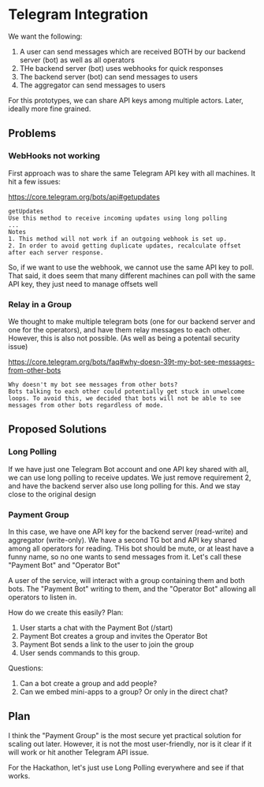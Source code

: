 # Telegram Integration

We want the following:

1. A user can send messages which are received BOTH by our backend server (bot) as well as all operators
2. THe backend server (bot) uses webhooks for quick responses
3. The backend server (bot) can send messages to users
4. The aggregator can send messages to users

For this prototypes, we can share API keys among multiple actors. Later, ideally more fine grained.

## Problems

### WebHooks not working

First approach was to share the same Telegram API key with all machines. It hit a few issues:

https://core.telegram.org/bots/api#getupdates

```
getUpdates
Use this method to receive incoming updates using long polling
...
Notes
1. This method will not work if an outgoing webhook is set up.
2. In order to avoid getting duplicate updates, recalculate offset after each server response.
```

So, if we want to use the webhook, we cannot use the same API key to poll.
That said, it does seem that many different machines can poll with the same API key, they just need to manage offsets well

### Relay in a Group

We thought to make multiple telegram bots (one for our backend server and one for the operators), and have them relay messages to each other.
However, this is also not possible. (As well as being a potentail security issue)

https://core.telegram.org/bots/faq#why-doesn-39t-my-bot-see-messages-from-other-bots

```
Why doesn't my bot see messages from other bots?
Bots talking to each other could potentially get stuck in unwelcome loops. To avoid this, we decided that bots will not be able to see messages from other bots regardless of mode.
```

## Proposed Solutions

### Long Polling

If we have just one Telegram Bot account and one API key shared with all, we can use long polling to receive updates.
We just remove requirement 2, and have the backend server also use long polling for this.
And we stay close to the original design

### Payment Group

In this case, we have one API key for the backend server (read-write) and aggregator (write-only). We have a second TG bot and API key shared among all operators for reading. THis bot should be mute, or at least have a funny name, so no one wants to send messages from it. Let's call these "Payment Bot" and "Operator Bot"

A user of the service, will interact with a group containing them and both bots. The "Payment Bot" writing to them, and the "Operator Bot" allowing all operators to listen in.

How do we create this easily? Plan:

1. User starts a chat with the Payment Bot (/start)
2. Payment Bot creates a group and invites the Operator Bot
3. Payment Bot sends a link to the user to join the group
4. User sends commands to this group.

Questions:

1. Can a bot create a group and add people?
2. Can we embed mini-apps to a group? Or only in the direct chat?

## Plan

I think the "Payment Group" is the most secure yet practical solution for scaling out later. However, it is not the most user-friendly, nor is it clear if it will work or hit another Telegram API issue.

For the Hackathon, let's just use Long Polling everywhere and see if that works.
